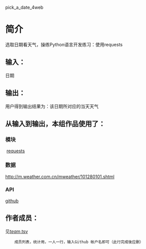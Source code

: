 pick_a_date_4web


		
# 简介 
选取日期看天气，操练Python语言开发练习：使用requests


	

## 输入：
日期
## 输出：
用户得到输出结果为：该日期所对应的当天天气
## 从输入到输出，本组作品使用了：
### 模块
 [requests](http://m.weather.com.cn/mweather/101280101.shtml)

### 数据
http://m.weather.com.cn/mweather/101280101.shtml
### API
[github](http://m.weather.com.cn/mweather/101280101.shtml)

## 作者成员：
见[_team_.tsv](_team_/_team_.tsv)


		成员列表，统计用，一人一行，输入Github 帐户名即可（此行完成後应删）
